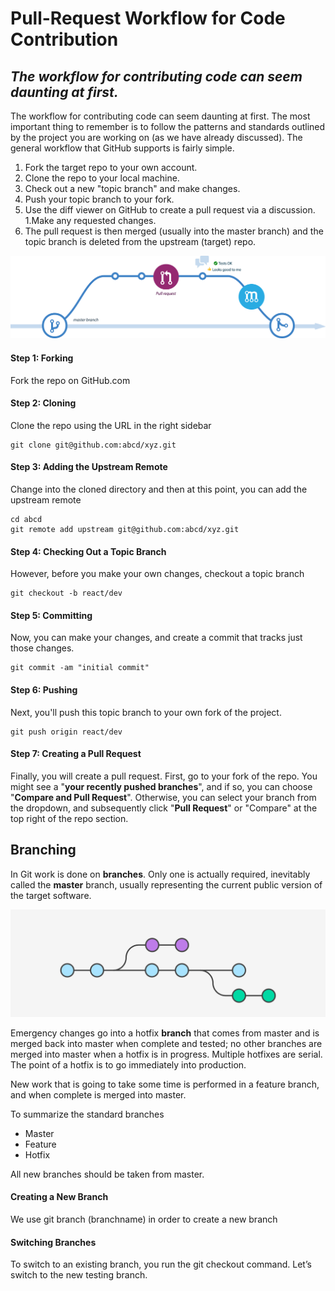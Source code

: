 # Pull-Request Workflow for Code Contribution

## _The workflow for contributing code can seem daunting at first._

The workflow for contributing code can seem daunting at first. The most important thing to remember is to follow the patterns and standards outlined by the project you are working on (as we have already discussed). The general workflow that GitHub supports is fairly simple.

1. Fork the target repo to your own account.
1. Clone the repo to your local machine.
1. Check out a new "topic branch" and make changes.
1. Push your topic branch to your fork.
1. Use the diff viewer on GitHub to create a pull request via a discussion.
1.Make any requested changes.
1. The pull request is then merged (usually into the master branch) and the topic branch is deleted from the upstream (target) repo.

![Image of pullrequest](https://github.com/PravinewA/lab-ead-report/blob/master/lab2/img/pullrequest.png)

#### Step 1: Forking

Fork the repo on GitHub.com

#### Step 2: Cloning

Clone the repo using the URL in the right sidebar

    git clone git@github.com:abcd/xyz.git

#### Step 3: Adding the Upstream Remote

Change into the cloned directory and then at this point, you can add the upstream remote

    cd abcd
    git remote add upstream git@github.com:abcd/xyz.git

#### Step 4: Checking Out a Topic Branch

However, before you make your own changes, checkout a topic branch

    git checkout -b react/dev

#### Step 5: Committing

Now, you can make your changes, and create a commit that tracks just those changes.

    git commit -am "initial commit"

#### Step 6: Pushing

Next, you'll push this topic branch to your own fork of the project.

    git push origin react/dev

#### Step 7: Creating a Pull Request
Finally, you will create a pull request. First, go to your fork of the repo. You might see a "**your recently pushed branches**", and if so, you can choose "**Compare and Pull Request**". Otherwise, you can select your branch from the dropdown, and subsequently click "**Pull Request**" or "Compare" at the top right of the repo section.


## Branching

In Git work is done on **branches**. Only one is actually required, inevitably called the **master** branch, usually representing the current public version of the target software.

![Image of branch](https://github.com/PravinewA/lab-ead-report/blob/master/lab2/img/branch.png)

Emergency changes go into a hotfix **branch** that comes from master and is merged back into master when complete and tested; no other branches are merged into master when a hotfix is in progress. Multiple hotfixes are serial. The point of a hotfix is to go immediately into production.

New work that is going to take some time is performed in a feature branch, and when complete is merged into master.

To summarize the standard branches

* Master
* Feature
* Hotfix

All new branches should be taken from master.

#### Creating a New Branch

We use git branch (branchname) in order to create a new branch

#### Switching Branches

To switch to an existing branch, you run the git checkout command. Let’s switch to the new testing branch.